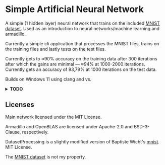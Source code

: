 # Simple Artificial Neural Network

A simple (1 hidden layer) neural network that trains on the included [MNIST dataset](http://yann.lecun.com/exdb/mnist/). Used as an introduction to neural networks/machine learning and armadillo.

Currently a simple cli application that processes the MNIST files, trains on
the training files and lastly tests on the test files.

Currently gets to ≈90% accuracy on the training data after 300 iterations after which the gains are minimal — ≈94% at
1000-2000 iterations. Currently gets an accuracy of 93,79% at 1000 iterations on
the test data.

Builds on Windows 11 using clang and vs.

<details>
  <summary>
    <strong>TODO</strong>
  </summary>

- Visualization of the MNIST images and their respective labels.
- Implementation of 2nd hidden layer and other improvements.

</details>


## Licenses
Main network licensed under the MIT License.

Armadillo and OpenBLAS are licensed under Apache-2.0 and BSD-3-Clause,
respectively.

DatasetProcessing is a slightly modified version of Baptiste Wicht's [mnist](https://github.com/wichtounet/mnist). MIT License.

The [MNIST dataset](http://yann.lecun.com/exdb/mnist/) is not my property.

